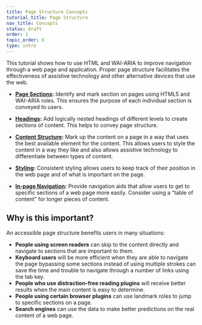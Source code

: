 ```yaml
---
title: Page Structure Concepts
tutorial_title: Page Structure
nav_title: Concepts
status: draft
order: 1
topic_order: 6
type: intro
---
```


This tutorial shows how to use HTML and WAI-ARIA to improve navigation through a web page and application. Proper page structure facilitates the effectiveness of assistive technology and other alternative devices that use the web.

* **[Page Sections](sections.html):** Identify and mark section on pages using HTML5 and WAI-ARIA roles. This ensures the purpose of each individual section is conveyed to users.

* **[Headings](headings.html):** Add logically nested headings of different levels to create sections of content. This helps to convey page structure.

* **[Content Structure](content.html):** Mark up the content on a page in a way that uses the best available element for the content. This allows users to style the content in a way they like and also allows assistive technology to differentiate between types of content.

* **[Styling](styling.html):** Consistent styling allows users to keep track of their position in the web page and of what is important on the page.

* **[In-page Navigation](in-page-navigation.html):** Provide navigation aids that allow users to get to specific sections of a web page more easily. Consider using a “table of content” for longer pieces of content.

## Why is this important?

An accessible page structure benefits users in many situations:

* **People using screen readers** can skip to the content directly and navigate to sections that are important to them.
* **Keyboard users** will be more efficient when they are able to navigate the page bypassing some sections instead of using multiple strokes can save the time and trouble to navigate through a number of links using the tab key.
* **People who use distraction-free reading plugins** will receive better results when the main content is easy to determine.
* **People using certain browser plugins** can use landmark roles to jump to specific sections on a page.
* **Search engines** can use the data to make better predictions on the real content of a web page.


